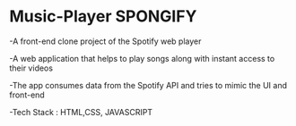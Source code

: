 
# Music-Player SPONGIFY

-A front-end clone project of the Spotify web player

-A web application that helps to play songs along with instant access to their videos

-The app consumes data from the Spotify API and tries to mimic the UI and front-end

-Tech Stack : HTML,CSS, JAVASCRIPT




